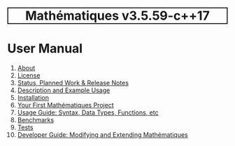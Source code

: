 <h1 style='border: 2px solid; text-align: center'>Mathématiques v3.5.59-c++17</h1>

# User Manual

1. [About](about/README.md)<br>
2. [License](license/README.md)<br>
3. [Status, Planned Work & Release Notes](status-release/README.md)<br>
4. [Description and Example Usage](description-examples/README.md)<br>
5. [Installation](installation/README.md)<br>
6. [Your First Mathématiques Project](first-project/README.md)<br>
7. [Usage Guide: Syntax, Data Types, Functions, etc](usage-guide/README.md)<br>
8. [Benchmarks](benchmarks/README.md)<br>
9. [Tests](test/README.md)<br>
10. [Developer Guide: Modifying and Extending Mathématiques](developer-guide/README.md)<br>
